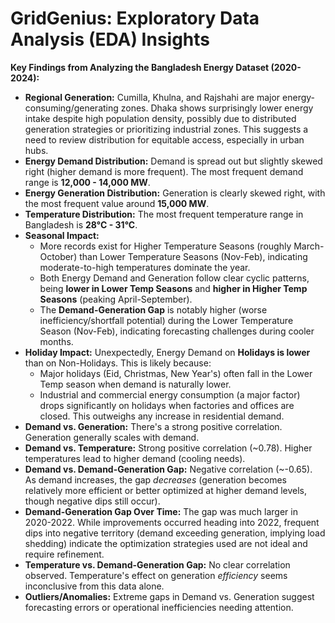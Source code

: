 # GridGenius: Exploratory Data Analysis (EDA) Insights

**Key Findings from Analyzing the Bangladesh Energy Dataset (2020-2024):**

*   **Regional Generation:** Cumilla, Khulna, and Rajshahi are major energy-consuming/generating zones. Dhaka shows surprisingly lower energy intake despite high population density, possibly due to distributed generation strategies or prioritizing industrial zones. This suggests a need to review distribution for equitable access, especially in urban hubs.
*   **Energy Demand Distribution:** Demand is spread out but slightly skewed right (higher demand is more frequent). The most frequent demand range is **12,000 - 14,000 MW**.
*   **Energy Generation Distribution:** Generation is clearly skewed right, with the most frequent value around **15,000 MW**.
*   **Temperature Distribution:** The most frequent temperature range in Bangladesh is **28°C - 31°C**.
*   **Seasonal Impact:**
    *   More records exist for Higher Temperature Seasons (roughly March-October) than Lower Temperature Seasons (Nov-Feb), indicating moderate-to-high temperatures dominate the year.
    *   Both Energy Demand and Generation follow clear cyclic patterns, being **lower in Lower Temp Seasons** and **higher in Higher Temp Seasons** (peaking April-September).
    *   The **Demand-Generation Gap** is notably higher (worse inefficiency/shortfall potential) during the Lower Temperature Season (Nov-Feb), indicating forecasting challenges during cooler months.
*   **Holiday Impact:** Unexpectedly, Energy Demand on **Holidays is lower** than on Non-Holidays. This is likely because:
    *   Major holidays (Eid, Christmas, New Year's) often fall in the Lower Temp season when demand is naturally lower.
    *   Industrial and commercial energy consumption (a major factor) drops significantly on holidays when factories and offices are closed. This outweighs any increase in residential demand.
*   **Demand vs. Generation:** There's a strong positive correlation. Generation generally scales with demand.
*   **Demand vs. Temperature:** Strong positive correlation (~0.78). Higher temperatures lead to higher demand (cooling needs).
*   **Demand vs. Demand-Generation Gap:** Negative correlation (~-0.65). As demand increases, the gap *decreases* (generation becomes relatively more efficient or better optimized at higher demand levels, though negative dips still occur).
*   **Demand-Generation Gap Over Time:** The gap was much larger in 2020-2022. While improvements occurred heading into 2022, frequent dips into negative territory (demand exceeding generation, implying load shedding) indicate the optimization strategies used are not ideal and require refinement.
*   **Temperature vs. Demand-Generation Gap:** No clear correlation observed. Temperature's effect on generation *efficiency* seems inconclusive from this data alone.
*   **Outliers/Anomalies:** Extreme gaps in Demand vs. Generation suggest forecasting errors or operational inefficiencies needing attention.